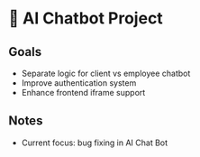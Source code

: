 # 🤖 AI Chatbot Project

## Goals
- Separate logic for client vs employee chatbot
- Improve authentication system
- Enhance frontend iframe support

## Notes
- Current focus: bug fixing in AI Chat Bot
